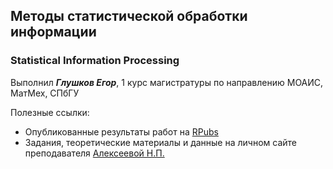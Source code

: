 ## Методы статистической обработки информации
### Statistical Information Processing
Выполнил ***Глушков Егор***, 1 курс магистратуры по направлению МОАИС, МатМех, СПбГУ

Полезные ссылки:
- Опубликованные результаты работ на [RPubs](https://rpubs.com/ExP98)
- Задания, теоретические материалы и данные на личном сайте преподавателя [Алексеевой Н.П.](http://mystatbook.narod.ru/)
